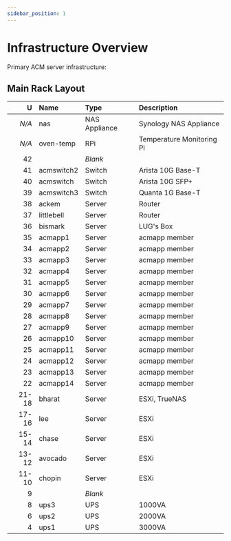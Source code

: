 ```yaml
---
sidebar_position: 1
---
```


# Infrastructure Overview

Primary ACM server infrastructure:

## Main Rack Layout

|     U | Name       | Type          | Description               |
| ----: | :--------- | :------------ | :------------------------ |
| _N/A_ | nas        | NAS Appliance | Synology NAS Appliance    |
| _N/A_ | oven-temp  | RPi           | Temperature Monitoring Pi |
|    42 |            | _Blank_       |                           |
|    41 | acmswitch2 | Switch        | Arista 10G Base-T         |
|    40 | acmswitch  | Switch        | Arista 10G SFP+           |
|    39 | acmswitch3 | Switch        | Quanta 1G Base-T          |
|    38 | ackem      | Server        | Router                    |
|    37 | littlebell | Server        | Router                    |
|    36 | bismark    | Server        | LUG's Box                 |
|    35 | acmapp1    | Server        | acmapp member             |
|    34 | acmapp2    | Server        | acmapp member             |
|    33 | acmapp3    | Server        | acmapp member             |
|    32 | acmapp4    | Server        | acmapp member             |
|    31 | acmapp5    | Server        | acmapp member             |
|    30 | acmapp6    | Server        | acmapp member             |
|    29 | acmapp7    | Server        | acmapp member             |
|    28 | acmapp8    | Server        | acmapp member             |
|    27 | acmapp9    | Server        | acmapp member             |
|    26 | acmapp10   | Server        | acmapp member             |
|    25 | acmapp11   | Server        | acmapp member             |
|    24 | acmapp12   | Server        | acmapp member             |
|    23 | acmapp13   | Server        | acmapp member             |
|    22 | acmapp14   | Server        | acmapp member             |
| 21-18 | bharat     | Server        | ESXi, TrueNAS             |
| 17-16 | lee        | Server        | ESXi                      |
| 15-14 | chase      | Server        | ESXi                      |
| 13-12 | avocado    | Server        | ESXi                      |
| 11-10 | chopin     | Server        | ESXi                      |
|     9 |            | _Blank_       |                           |
|     8 | ups3       | UPS           | 1000VA                    |
|     6 | ups2       | UPS           | 2000VA                    |
|     4 | ups1       | UPS           | 3000VA                    |
